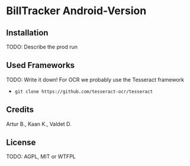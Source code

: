 # BillTracker Android-Version

## Installation

TODO: Describe the prod run

## Used Frameworks

TODO: Write it down! For OCR we probably use the Tesseract framework

- `git clone https://github.com/tesseract-ocr/tesseract`


## Credits

Artur B., Kaan K., Valdet D.

## License

TODO: AGPL, MIT or WTFPL
